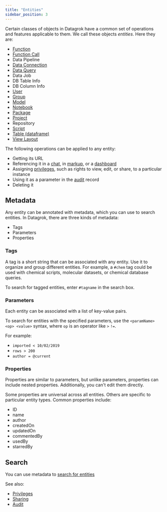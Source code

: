 ```yaml
---
title: "Entities"
sidebar_position: 3
---
```


Certain classes of objects in Datagrok have a common set of operations and
features applicable to them. We call these objects _entities_. Here they are:

* [Function](functions/functions.md)
* [Function Call](functions/function-call.md)
* Data Pipeline
* [Data Connection](../../access/access.md#data-connection)
* [Data Query](../../access/access.md#data-query)
* Data Job
* DB Table Info
* DB Column Info
* [User](../../govern/access-control/users-and-groups.md#users)
* [Group](../../govern/access-control/users-and-groups.md#groups)
* [Model](../../learn/learn.md)
* [Notebook](../../compute/jupyter-notebook.md)
* [Package](../../develop/develop.md#packages)
* [Project](project/project.md)
* Repository
* [Script](../../compute/scripting/scripting.mdx)
* [Table (dataframe)](table.md)
* [View Layout](../../visualize/view-layout.md)

The following operations can be applied to any entity:

* Getting its URL
* Referencing it in a [chat](../../collaborate/chat.md), in
  [markup](../../develop/under-the-hood/markup.md), or a [dashboard](project/dashboard.md)
* Assigning [privileges](../../govern/access-control/access-control.md#authorization), such as rights to view,
  edit, or share, to a particular instance
* Using it as a parameter in the [audit](../../govern/audit/audit.md) record
* Deleting it

## Metadata

Any entity can be annotated with metadata, which you can use to search entities. In
Datagrok, there are three kinds of metadata:

* Tags
* Parameters
* Properties

### Tags

A tag is a short string that can be associated with any entity. Use it to
organize and group different entities. For example, a `#chem` tag could
be used with chemical scripts, molecular datasets, or chemical database queries.

To search for tagged entities, enter `#tagname` in the search box.

### Parameters

Each entity can be associated with a list of key-value pairs.

To search for entities with the specified parameters, use the `<paramName> <op> <value>` syntax, where `op` is an operator like `>` `!=`.

For example:

* `imported < 10/02/2019`
* `rows > 200`
* `author = @current`

### Properties

Properties are similar to parameters, but unlike parameters, properties can
include nested properties. Additionally, you can't edit them directly. 

Some properties are universal across all entities. Others are specific to
particular entity types. Common properties include:

* ID
* name
* author
* createdOn
* updatedOn
* commentedBy
* usedBy
* starredBy

## Search

You can use metadata to [search for entities](../navigation/views/table-view.md#search)

See also:

* [Privileges](../../govern/access-control/access-control.md#authentication)
* [Sharing](../navigation/basic-tasks/basic-tasks.md#share)
* [Audit](../../govern/audit/audit.md)

